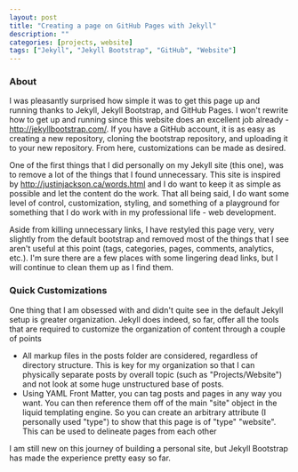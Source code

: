```yaml
---
layout: post
title: "Creating a page on GitHub Pages with Jekyll"
description: ""
categories: [projects, website]
tags: ["Jekyll", "Jekyll Bootstrap", "GitHub", "Website"]
---
```


### About

I was pleasantly surprised how simple it was to get this page up and running thanks to Jekyll, Jekyll Bootstrap, and GitHub Pages. I won't rewrite how to get up and running since this website does an excellent job already - http://jekyllbootstrap.com/. If you have a GitHub account, it is as easy as creating a new repository, cloning the bootstrap repository, and uploading it to your new repository. From here, customizations can be made as desired.

One of the first things that I did personally on my Jekyll site (this one), was to remove a lot of the things that I found unnecessary. This site is inspired by http://justinjackson.ca/words.html and I do want to keep it as simple as possible and let the content do the work. That all being said, I do want some level of control, customization, styling, and something of a playground for something that I do work with in my professional life - web development.

Aside from killing unnecessary links, I have restyled this page very, very slightly from the default bootstrap and removed most of the things that I see aren't useful at this point (tags, categories, pages, comments, analytics, etc.). I'm sure there are a few places with some lingering dead links, but I will continue to clean them up as I find them.

### Quick Customizations

One thing that I am obsessed with and didn't quite see in the default Jekyll setup is greater organization. Jekyll does indeed, so far, offer all the tools that are required to customize the organization of content through a couple of points

* All markup files in the posts folder are considered, regardless of directory structure. This is key for my organization so that I can physically separate posts by overall topic (such as "Projects/Website") and not look at some huge unstructured base of posts.
* Using YAML Front Matter, you can tag posts and pages in any way you want. You can then reference them off of the main "site" object in the liquid templating engine. So you can create an arbitrary attribute (I personally used "type") to show that this page is of "type" "website". This can be used to delineate pages from each other

I am still new on this journey of building a personal site, but Jekyll Bootstrap has made the experience pretty easy so far.